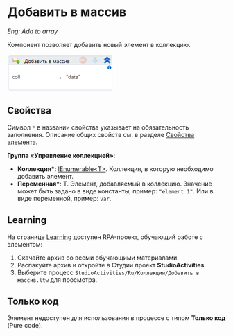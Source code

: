 # Добавить в массив

*Eng: Add to array*

Компонент позволяет добавить новый элемент в коллекцию.

![](<../../../.gitbook/assets/image (276).png>)


## Свойства
Символ `*` в названии свойства указывает на обязательность заполнения. Описание общих свойств см. в разделе [Свойства элемента](https://docs.primo-rpa.ru/primo-rpa/primo-studio/process/elements#svoistva-elementa).

**Группа «Управление коллекцией»**:

* **Коллекция\***: [IEnumerable\<T>](https://learn.microsoft.com/ru-ru/dotnet/api/system.collections.generic.ienumerable-1?view=net-7.0). Коллекция, в которую необходимо добавить элемент.
* **Переменная\***: T. Элемент, добавляемый в коллекцию. Значение может быть задано в виде константы, пример: `"element 1"`. Или в виде переменной, пример: `var`. 



## Learning

На странице [Learning](https://github.com/PrimoRPA/Learning) доступен RPA-проект, обучающий работе с элементом:

1. Скачайте архив со всеми обучающими материалами.
2. Распакуйте архив и откройте в Студии проект **StudioActivities**.
3. Выберите процесс `StudioActivities/Ru/Коллекции/Добавить в массив.ltw` для просмотра.

## Только код

Элемент недоступен для использования в процессе с типом **Только код** (Pure code).
